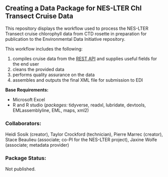 ## Creating a Data Package for NES-LTER Chl Transect Cruise Data

This repository displays the workflow used to process the NES-LTER Transect cruise chlorophyll data from CTD rosette in preparation for publication to the Environmental Data Initiative repository.

This workflow includes the following:
1) compiles cruise data from the [REST API](https://github.com/WHOIGit/nes-lter-ims/wiki/Using-REST-API) and supplies useful fields for the end user
2) cleans the provided data
3) performs quality assurance on the data
4) assembles and outputs the final XML file for submission to EDI

**Base Requirements:**
- Microsoft Excel
- R and R studio (*packages:* tidyverse, readxl, lubridate, devtools, EMLassemblyline, EML, maps, xml2)

### Collaborators:
Heidi Sosik (creator), Taylor Crockford (technician), Pierre Marrec (creator), Stace Beaulieu (associate; co-PI for the NES-LTER project), Jaxine Wolfe (associate; metadata provider)

### Package Status:
Not published.